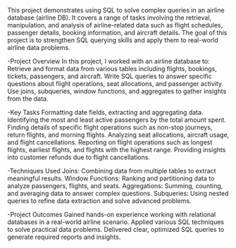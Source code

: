 This project demonstrates using SQL to solve complex queries in an airline database (airline DB). It covers a range of tasks involving the retrieval, manipulation, and analysis of airline-related data such as flight schedules, passenger details, booking information, and aircraft details. The goal of this project is to strengthen SQL querying skills and apply them to real-world airline data problems.

-Project Overview In this project, I worked with an airline database to: Retrieve and format data from various tables including flights, bookings, tickets, passengers, and aircraft. Write SQL queries to answer specific questions about flight operations, seat allocations, and passenger activity. Use joins, subqueries, window functions, and aggregates to gather insights from the data.

-Key Tasks Formatting date fields, extracting and aggregating data. Identifying the most and least active passengers by the total amount spent. Finding details of specific flight operations such as non-stop journeys, return flights, and morning flights. Analyzing seat allocations, aircraft usage, and flight cancellations. Reporting on flight operations such as longest flights, earliest flights, and flights with the highest range. Providing insights into customer refunds due to flight cancellations.

-Techniques Used Joins: Combining data from multiple tables to extract meaningful results. Window Functions: Ranking and partitioning data to analyze passengers, flights, and seats. Aggregations: Summing, counting, and averaging data to answer complex questions. Subqueries: Using nested queries to refine data extraction and solve advanced problems.

-Project Outcomes Gained hands-on experience working with relational databases in a real-world airline scenario. Applied various SQL techniques to solve practical data problems. Delivered clear, optimized SQL queries to generate required reports and insights.
